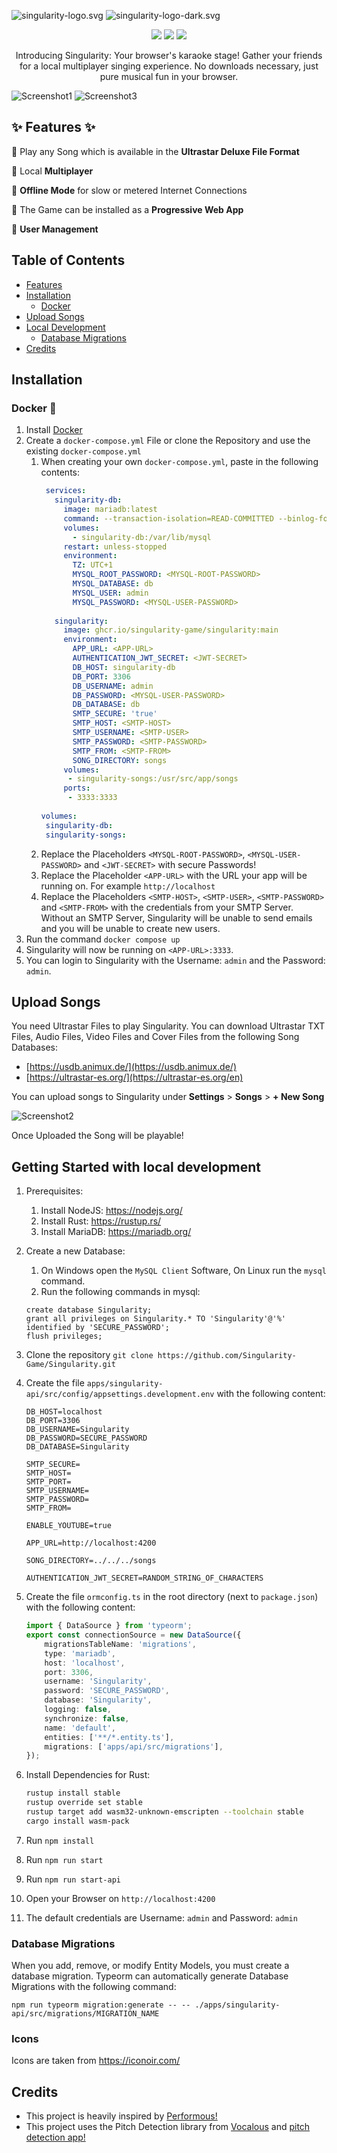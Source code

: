 ![singularity-logo.svg](docs%2Fimages%2Fsingularity-logo.svg#gh-dark-mode-only)
![singularity-logo-dark.svg](docs%2Fimages%2Fsingularity-logo-dark.svg#gh-light-mode-only)

<p align="center">
  <img src="https://img.shields.io/github/contributors/Singularity-Game/Singularity?style=flat-square" />
  <img src="https://img.shields.io/github/license/Singularity-Game/Singularity?style=flat-square" />
  <img src="https://img.shields.io/github/actions/workflow/status/Singularity-Game/Singularity/build.yml?style=flat-square" />
</p>
<p align="center">
Introducing Singularity: Your browser's karaoke stage! Gather your friends for a local multiplayer singing experience. No downloads necessary, just pure musical fun in your browser.
</p>




![Screenshot1](/docs/images/screenshot1.png)
![Screenshot3](/docs/images/screenshot3.png)


## ✨ Features ✨
🎉 Play any Song which is available in the **Ultrastar Deluxe File Format**

🎉 Local **Multiplayer**

🎉 **Offline Mode** for slow or metered Internet Connections

🎉 The Game can be installed as a **Progressive Web App**

🎉 **User Management**

## Table of Contents
- [Features](#-features-)
- [Installation](#Installation)
  - [Docker](#docker-)
- [Upload Songs](#upload-songs)
- [Local Development](#getting-started-with-local-development)
  - [Database Migrations](#database-migrations)
- [Credits](#credits)



## Installation
### Docker 🐋
1. Install [Docker](https://www.docker.com/)
2. Create a `docker-compose.yml` File or clone the Repository and use the existing `docker-compose.yml`
    1. When creating your own `docker-compose.yml`, paste in the following contents:
        ```yaml
         services:
           singularity-db:
             image: mariadb:latest
             command: --transaction-isolation=READ-COMMITTED --binlog-format=ROW --innodb-file-per-table=1 --skip-innodb-read-only-compressed
             volumes:
               - singularity-db:/var/lib/mysql
             restart: unless-stopped
             environment:
               TZ: UTC+1
               MYSQL_ROOT_PASSWORD: <MYSQL-ROOT-PASSWORD>
               MYSQL_DATABASE: db
               MYSQL_USER: admin
               MYSQL_PASSWORD: <MYSQL-USER-PASSWORD>
          
           singularity:
             image: ghcr.io/singularity-game/singularity:main
             environment:
               APP_URL: <APP-URL>
               AUTHENTICATION_JWT_SECRET: <JWT-SECRET>
               DB_HOST: singularity-db
               DB_PORT: 3306
               DB_USERNAME: admin
               DB_PASSWORD: <MYSQL-USER-PASSWORD>
               DB_DATABASE: db
               SMTP_SECURE: 'true'
               SMTP_HOST: <SMTP-HOST>
               SMTP_USERNAME: <SMTP-USER>
               SMTP_PASSWORD: <SMTP-PASSWORD>
               SMTP_FROM: <SMTP-FROM>
               SONG_DIRECTORY: songs
             volumes:
              - singularity-songs:/usr/src/app/songs
             ports:
              - 3333:3333
            
       volumes:
         singularity-db:
         singularity-songs:
        ```
   2. Replace the Placeholders `<MYSQL-ROOT-PASSWORD>`, `<MYSQL-USER-PASSWORD>` and `<JWT-SECRET>` with secure Passwords!
   3. Replace the Placeholder `<APP-URL>` with the URL your app will be running on. For example `http://localhost`
   4. Replace the Placeholders `<SMTP-HOST>`, `<SMTP-USER>`, `<SMTP-PASSWORD>` and `<SMTP-FROM>` with the credentials from your SMTP Server. Without an SMTP Server, Singularity will be unable to send emails and you will be unable to create new users.
3. Run the command `docker compose up`
4. Singularity will now be running on `<APP-URL>:3333`. 
5. You can login to Singularity with the Username: `admin` and the Password: `admin`.

## Upload Songs
You need Ultrastar Files to play Singularity. You can download Ultrastar TXT Files, Audio Files, Video Files and Cover Files from the following Song Databases:

- [https://usdb.animux.de/](https://usdb.animux.de/)
- [https://ultrastar-es.org/](https://ultrastar-es.org/en)

You can upload songs to Singularity under **Settings** > **Songs** > **+ New Song**

![Screenshot2](/docs/images/screenshot2.png)

Once Uploaded the Song will be playable!


## Getting Started with local development
1. Prerequisites:
   1. Install NodeJS: https://nodejs.org/
   2. Install Rust: https://rustup.rs/
   3. Install MariaDB: https://mariadb.org/
2. Create a new Database:
   1. On Windows open the `MySQL Client` Software, On Linux run the `mysql` command.
   2. Run the following commands in mysql:
   ```
   create database Singularity;
   grant all privileges on Singularity.* TO 'Singularity'@'%' identified by 'SECURE_PASSWORD';
   flush privileges;
   ```

3. Clone the repository `git clone https://github.com/Singularity-Game/Singularity.git`
4. Create the file `apps/singularity-api/src/config/appsettings.development.env` with the following content:
    ```
    DB_HOST=localhost
    DB_PORT=3306
    DB_USERNAME=Singularity
    DB_PASSWORD=SECURE_PASSWORD
    DB_DATABASE=Singularity

    SMTP_SECURE=
    SMTP_HOST=
    SMTP_PORT=
    SMTP_USERNAME=
    SMTP_PASSWORD=
    SMTP_FROM=

    ENABLE_YOUTUBE=true

    APP_URL=http://localhost:4200

    SONG_DIRECTORY=../../../songs

    AUTHENTICATION_JWT_SECRET=RANDOM_STRING_OF_CHARACTERS   
    ```
5. Create the file `ormconfig.ts` in the root directory (next to `package.json`) with the following content:
    ```ts
    import { DataSource } from 'typeorm';
    export const connectionSource = new DataSource({
        migrationsTableName: 'migrations',
        type: 'mariadb',
        host: 'localhost',
        port: 3306,
        username: 'Singularity',
        password: 'SECURE_PASSWORD',
        database: 'Singularity',
        logging: false,
        synchronize: false,
        name: 'default',
        entities: ['**/*.entity.ts'],
        migrations: ['apps/api/src/migrations'],
    });
    ```
6. Install Dependencies for Rust:
    ```sh
    rustup install stable
    rustup override set stable
    rustup target add wasm32-unknown-emscripten --toolchain stable
    cargo install wasm-pack
    ```
7. Run `npm install`
8. Run `npm run start`
9. Run `npm run start-api`
10. Open your Browser on `http://localhost:4200`
11. The default credentials are Username: `admin` and Password: `admin`

### Database Migrations
When you add, remove, or modify Entity Models, you must create a database migration. Typeorm can automatically generate Database Migrations with the following command:
```
npm run typeorm migration:generate -- -- ./apps/singularity-api/src/migrations/MIGRATION_NAME
```

### Icons
Icons are taken from https://iconoir.com/ 

## Credits
- This project is heavily inspired by [Performous!](https://github.com/performous/performous)
- This project uses the Pitch Detection library from [Vocalous](https://github.com/vocalous/app) and [pitch detection app!](https://alesgenova.github.io/pitch-detection-app/)
